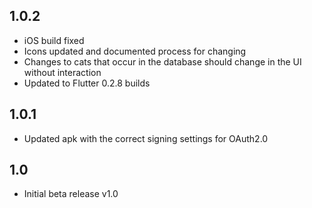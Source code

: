 ## 1.0.2

- iOS build fixed
- Icons updated and documented process for changing
- Changes to cats that occur in the database should change in the UI without interaction
- Updated to Flutter 0.2.8 builds

## 1.0.1

- Updated apk with the correct signing settings for OAuth2.0

## 1.0

- Initial beta release v1.0
